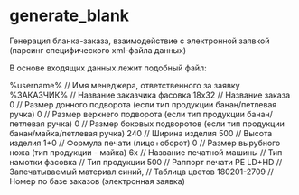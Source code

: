 # generate_blank
Генерация бланка-заказа, взаимодействие с электронной заявкой (парсинг специфического xml-файла данных)

В основе входящих данных лежит подобный файл:

<XML file generate by Brumel>
<manager>%username%</manager>            // Имя менеджера, ответственного за заявку
<zakazchik>%ЗАКАЗЧИК%</zakazchik>        // Название заказчика
<nazvanie>фасовка 18х32</nazvanie>       // Название заказа
<dno>0</dno>                             // Размер донного подворота (если тип продукции банан/петлевая ручка)
<verh>0</verh>                           // Размер верхнего подворота (если тип продукции банан/петлевая ручка)
<bokovye>0</bokovye>                     // Размер боковых подворотов (если тип продукции банан/майка/петлевая ручка)
<shirina>240</shirina>                   // Ширина изделия
<vysota>500</vysota>                     // Высота изделия
<formula>1+0</formula>                   // Формула печати (лицо+оборот)
<nozh>0</nozh>                           // Размер вырубного ножа (тип продукции - майка)
<printer>6x</printer>                    // Название печатной машины
<namotka></namotka>                      // Тип намотки
<izdelie>фасовка</izdelie>               // Тип продукции
<raport>500</raport>                     // Раппорт печати
<material>PE LD+HD</material>            // Запечатываемый материал
<colors>синий,</colors>                  // Таблица цветов
<technomer>180201-2709</technomer>       // Номер по базе заказов (электронная заявка)
</XML file generate by Brumel>
